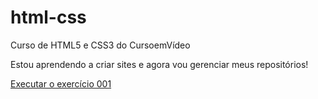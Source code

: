# html-css
 Curso de HTML5 e CSS3 do CursoemVídeo

 Estou aprendendo a criar sites e agora vou gerenciar meus repositórios!

<a href= "https://rebecadeandrade.github.io/html-css/exercícios/ex001/index.html"> Executar o exercício 001 </a>